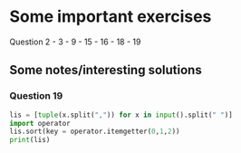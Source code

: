 # Some important exercises
Question 2 - 3 - 9 - 15 - 16 - 18 - 19

## Some notes/interesting solutions

### Question 19
``` python
lis = [tuple(x.split(",")) for x in input().split(" ")]
import operator
lis.sort(key = operator.itemgetter(0,1,2))
print(lis)
```
